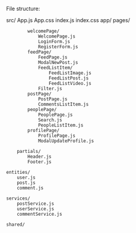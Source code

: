 File structure:


src/
	App.js
	App.css
	index.js
	index.css
	app/
		pages/

			welcomePage/
				WelcomePage.js
				LoginForm.js
				RegisterForm.js
			feedPage/
				FeedPage.js
				ModalNewPost.js
				FeedListItem/
					FeedListImage.js
					FeedListPost.js
					FeedListVideo.js
				Filter.js
			postPage/
				PostPage.js
				CommentsListItem.js
			peoplePage/
				PeoplePage.js
				Search.js
				PeopleListItem.js
			profilePage/
				ProfilePage.js
				ModalUpdateProfile.js

		partials/
			Header.js
			Footer.js

	entities/
		user.js
		post.js
		comment.js

	services/
		postService.js
		userService.js
		commentService.js
		
	shared/






